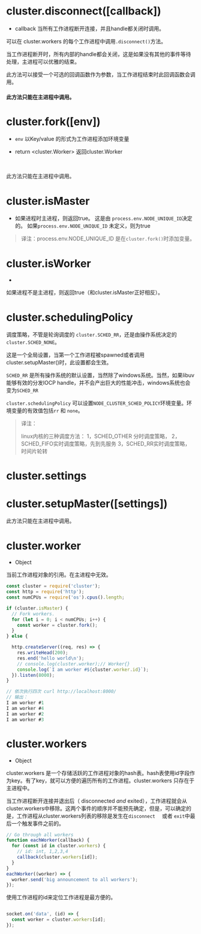 # cluster.disconnect([callback])

- callback 当所有工作进程断开连接，并且handle都关闭时调用。

可以在 cluster.workers 的每个工作进程中调用`.disconnect()`方法。



当工作进程断开时，所有内部的handle都会关闭，这是如果没有其他的事件等待处理，主进程可以优雅的结束。

此方法可以接受一个可选的回调函数作为参数，当工作进程结束时此回调函数会调用。

#### 此方法只能在主进程中调用。



# cluster.fork([env])



- `env`  以Key/value 的形式为工作进程添加环境变量

- return <cluster.Worker> 返回cluster.Worker

  ​

此方法只能在主进程中调用。



# cluster.isMaster

- <boolean>

  如果进程时主进程，则返回true。 这是由 `process.env.NODE_UNIQUE_ID`决定的。 如果`process.env.NODE_UNIQUE_ID` 未定义，则为true



> 译注：process.env.NODE_UNIQUE_ID 是在`cluster.fork()`时添加变量。



# cluster.isWorker

- <boolean>

如果进程不是主进程，则返回true（和cluster.isMaster正好相反）。



# cluster.schedulingPolicy

调度策略，不管是轮询调度的 `cluster.SCHED_RR`，还是由操作系统决定的`cluster.SCHED_NONE`。 

这是一个全局设置，当第一个工作进程被spawned或者调用cluster.setupMaster()时，此设置都会生效。

`SCHED_RR` 是所有操作系统的默认设置，当然除了windows系统。当然，如果libuv 能够有效的分发IOCP handle，并不会产出巨大的性能冲击，windows系统也会变为`SCHED_RR`

`cluster.schedulingPolicy` 可以设置`NODE_CLUSTER_SCHED_POLICY`环境变量。环境变量的有效值包括`rr` 和 `none`。



> 译注：
>
>  linux内核的三种调度方法：
> 1，SCHED_OTHER 分时调度策略，
> 2，SCHED_FIFO实时调度策略，先到先服务
> 3，SCHED_RR实时调度策略，时间片轮转 



# cluster.settings





# cluster.setupMaster([settings])





此方法只能在主进程中调用。



# cluster.worker

- Object

当前工作进程对象的引用。在主进程中无效。

```javascript
const cluster = require('cluster');
const http = require('http');
const numCPUs = require('os').cpus().length;

if (cluster.isMaster) { 
  // Fork workers.
  for (let i = 0; i < numCPUs; i++) {
    const worker = cluster.fork();   
  }
} else {

  http.createServer((req, res) => {
    res.writeHead(200);
    res.end('hello world\n');    
    // console.log(cluster.worker);// Worker{}
    console.log(`I am worker #${cluster.worker.id}`);
  }).listen(8000);
}

// 依次执行四次 curl http://localhost:8000/
// 输出：
I am worker #1
I am worker #4
I am worker #2
I am worker #3

```



# cluster.workers

- Object

cluster.workers 是一个存储活跃的工作进程对象的hash表。hash表使用id字段作为key。有了key，就可以方便的遍历所有的工作进程。cluster.workers  只存在于主进程中。



当工作进程断开连接并退出后（ disconnected *and* exited），工作进程就会从cluster.workers中移除。这两个事件的顺序并不能预先确定，但是，可以确定的是，工作进程从cluster.workers列表的移除是发生在`disconnect  `  或者 `exit`中最后一个触发事件之前的。

```javascript
// Go through all workers
function eachWorker(callback) {
  for (const id in cluster.workers) {
    // id: int, 1,2,3,4
    callback(cluster.workers[id]);
  }
}
eachWorker((worker) => {
  worker.send('big announcement to all workers');
});
```

使用工作进程的id来定位工作进程是最方便的。

```javascript

socket.on('data', (id) => {
  const worker = cluster.workers[id];
});
```

